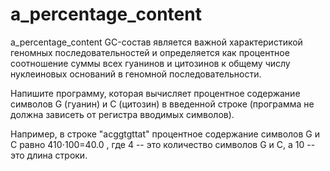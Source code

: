# a_percentage_content
a_percentage_content
GC-состав является важной характеристикой геномных последовательностей и определяется как процентное соотношение
суммы всех гуанинов и цитозинов к общему числу нуклеиновых оснований в геномной последовательности.

Напишите программу, которая вычисляет процентное содержание символов G (гуанин) и C (цитозин) в введенной строке
(программа не должна зависеть от регистра вводимых символов).

Например, в строке "acggtgttat" процентное содержание символов G и C равно 410⋅100=40.0
, где 4 -- это количество символов G и C,  а 10 -- это длина строки.
